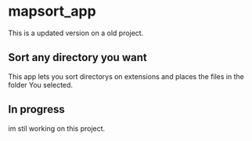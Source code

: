 # mapsort_app
This is a updated version on a old project.
## Sort any directory you want
This app lets you sort directorys on extensions and places the files in the folder You selected.
## In progress
im stil working on this project.
